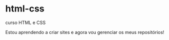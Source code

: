 # html-css
 curso HTML e CSS

Estou aprendendo a criar sites e agora vou gerenciar os meus repositórios!